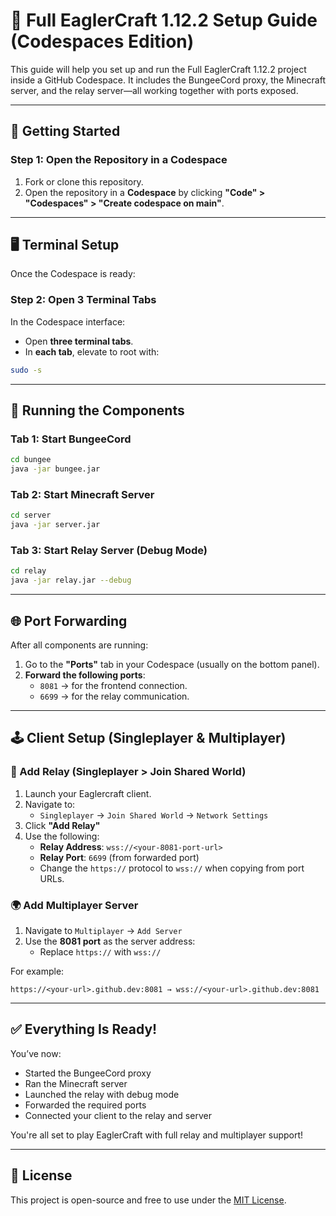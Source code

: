 # 🧠 Full EaglerCraft 1.12.2 Setup Guide (Codespaces Edition)

This guide will help you set up and run the Full EaglerCraft 1.12.2 project inside a GitHub Codespace. It includes the BungeeCord proxy, the Minecraft server, and the relay server—all working together with ports exposed.

---

## 🚀 Getting Started

### Step 1: Open the Repository in a Codespace

1. Fork or clone this repository.
2. Open the repository in a **Codespace** by clicking **"Code" > "Codespaces" > "Create codespace on main"**.

---

## 🖥️ Terminal Setup

Once the Codespace is ready:

### Step 2: Open 3 Terminal Tabs

In the Codespace interface:

- Open **three terminal tabs**.
- In **each tab**, elevate to root with:

```bash
sudo -s
```

---

## 🧩 Running the Components

### Tab 1: Start BungeeCord

```bash
cd bungee
java -jar bungee.jar
```

### Tab 2: Start Minecraft Server

```bash
cd server
java -jar server.jar
```

### Tab 3: Start Relay Server (Debug Mode)

```bash
cd relay
java -jar relay.jar --debug
```

---

## 🌐 Port Forwarding

After all components are running:

1. Go to the **"Ports"** tab in your Codespace (usually on the bottom panel).
2. **Forward the following ports**:
   - `8081` → for the frontend connection.
   - `6699` → for the relay communication.

---

## 🕹️ Client Setup (Singleplayer & Multiplayer)

### 🔁 Add Relay (Singleplayer > Join Shared World)

1. Launch your Eaglercraft client.
2. Navigate to:
   - `Singleplayer` → `Join Shared World` → `Network Settings`
3. Click **"Add Relay"**
4. Use the following:
   - **Relay Address**: `wss://<your-8081-port-url>`
   - **Relay Port**: `6699` (from forwarded port)
   - Change the `https://` protocol to `wss://` when copying from port URLs.

### 🌍 Add Multiplayer Server

1. Navigate to `Multiplayer` → `Add Server`
2. Use the **8081 port** as the server address:
   - Replace `https://` with `wss://`

For example:
```
https://<your-url>.github.dev:8081 → wss://<your-url>.github.dev:8081
```

---

## ✅ Everything Is Ready!

You’ve now:

- Started the BungeeCord proxy
- Ran the Minecraft server
- Launched the relay with debug mode
- Forwarded the required ports
- Connected your client to the relay and server

You're all set to play EaglerCraft with full relay and multiplayer support!

---

## 📄 License

This project is open-source and free to use under the [MIT License](LICENSE).
